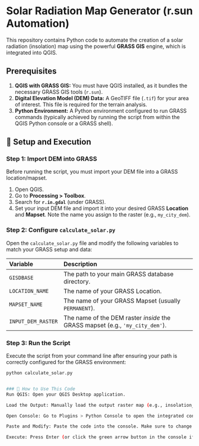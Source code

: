 # Solar Radiation Map Generator (r.sun Automation)

This repository contains Python code to automate the creation of a solar radiation (insolation) map using the powerful **GRASS GIS** engine, which is integrated into QGIS.

## Prerequisites

1.  **QGIS with GRASS GIS:** You must have QGIS installed, as it bundles the necessary GRASS GIS tools (`r.sun`).
2.  **Digital Elevation Model (DEM) Data:** A GeoTIFF file (`.tif`) for your area of interest. This file is required for the terrain analysis.
3.  **Python Environment:** A Python environment configured to run GRASS commands (typically achieved by running the script from within the QGIS Python console or a GRASS shell).

## 🚀 Setup and Execution

### Step 1: Import DEM into GRASS

Before running the script, you must import your DEM file into a GRASS location/mapset.

1.  Open QGIS.
2.  Go to **Processing > Toolbox**.
3.  Search for **`r.in.gdal`** (under GRASS).
4.  Set your input DEM file and import it into your desired GRASS **Location** and **Mapset**. Note the name you assign to the raster (e.g., `my_city_dem`).

### Step 2: Configure `calculate_solar.py`

Open the `calculate_solar.py` file and modify the following variables to match your GRASS setup and data:

| Variable | Description |
| :--- | :--- |
| `GISDBASE` | The path to your main GRASS database directory. |
| `LOCATION_NAME` | The name of your GRASS Location. |
| `MAPSET_NAME` | The name of your GRASS Mapset (usually `PERMANENT`). |
| `INPUT_DEM_RASTER` | The name of the DEM raster *inside* the GRASS mapset (e.g., `'my_city_dem'`). |

### Step 3: Run the Script

Execute the script from your command line after ensuring your path is correctly configured for the GRASS environment:

```bash
python calculate_solar.py


### 📝 How to Use This Code
Run QGIS: Open your QGIS Desktop application.

Load the Output: Manually load the output raster map (e.g., insolation_output) generated by the GRASS script into your QGIS project.

Open Console: Go to Plugins > Python Console to open the integrated console window.

Paste and Modify: Paste the code into the console. Make sure to change the LAYER_NAME variable at the top of the script to exactly match the name of the solar radiation layer in your Layers Panel.

Execute: Press Enter (or click the green arrow button in the console if you are using the editor pane) to run the code
